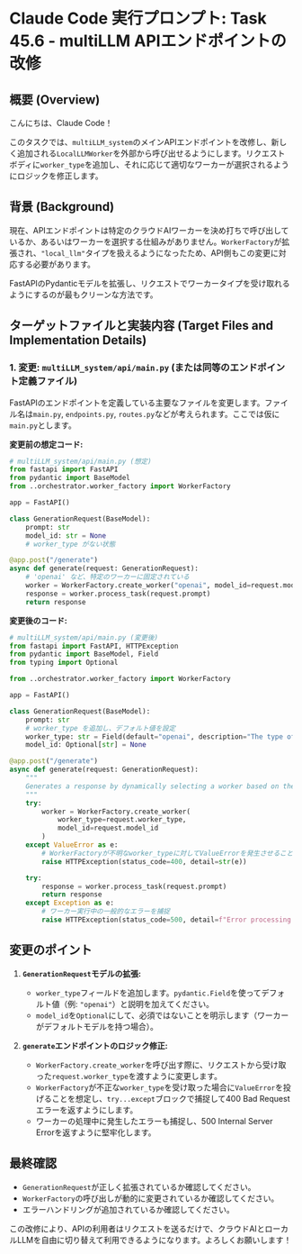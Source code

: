 # Claude Code 実行プロンプト: Task 45.6 - multiLLM APIエンドポイントの改修

## 概要 (Overview)

こんにちは、Claude Code！

このタスクでは、`multiLLM_system`のメインAPIエンドポイントを改修し、新しく追加される`LocalLLMWorker`を外部から呼び出せるようにします。リクエストボディに`worker_type`を追加し、それに応じて適切なワーカーが選択されるようにロジックを修正します。

## 背景 (Background)

現在、APIエンドポイントは特定のクラウドAIワーカーを決め打ちで呼び出しているか、あるいはワーカーを選択する仕組みがありません。`WorkerFactory`が拡張され、`"local_llm"`タイプを扱えるようになったため、API側もこの変更に対応する必要があります。

FastAPIのPydanticモデルを拡張し、リクエストでワーカータイプを受け取れるようにするのが最もクリーンな方法です。

## ターゲットファイルと実装内容 (Target Files and Implementation Details)

### 1. **変更**: `multiLLM_system/api/main.py` (または同等のエンドポイント定義ファイル)

FastAPIのエンドポイントを定義している主要なファイルを変更します。ファイル名は`main.py`, `endpoints.py`, `routes.py`などが考えられます。ここでは仮に`main.py`とします。

**変更前の想定コード:**
```python
# multiLLM_system/api/main.py (想定)
from fastapi import FastAPI
from pydantic import BaseModel
from ..orchestrator.worker_factory import WorkerFactory

app = FastAPI()

class GenerationRequest(BaseModel):
    prompt: str
    model_id: str = None 
    # worker_type がない状態

@app.post("/generate")
async def generate(request: GenerationRequest):
    # 'openai' など、特定のワーカーに固定されている
    worker = WorkerFactory.create_worker("openai", model_id=request.model_id)
    response = worker.process_task(request.prompt)
    return response
```

**変更後のコード:**
```python
# multiLLM_system/api/main.py (変更後)
from fastapi import FastAPI, HTTPException
from pydantic import BaseModel, Field
from typing import Optional

from ..orchestrator.worker_factory import WorkerFactory

app = FastAPI()

class GenerationRequest(BaseModel):
    prompt: str
    # worker_type を追加し、デフォルト値を設定
    worker_type: str = Field(default="openai", description="The type of worker to use (e.g., 'openai', 'anthropic', 'local_llm')")
    model_id: Optional[str] = None

@app.post("/generate")
async def generate(request: GenerationRequest):
    """
    Generates a response by dynamically selecting a worker based on the request.
    """
    try:
        worker = WorkerFactory.create_worker(
            worker_type=request.worker_type, 
            model_id=request.model_id
        )
    except ValueError as e:
        # WorkerFactoryが不明なworker_typeに対してValueErrorを発生させることを想定
        raise HTTPException(status_code=400, detail=str(e))

    try:
        response = worker.process_task(request.prompt)
        return response
    except Exception as e:
        # ワーカー実行中の一般的なエラーを捕捉
        raise HTTPException(status_code=500, detail=f"Error processing task: {e}")

```

## 変更のポイント

1.  **`GenerationRequest`モデルの拡張:**
    -   `worker_type`フィールドを追加します。`pydantic.Field`を使ってデフォルト値（例: `"openai"`）と説明を加えてください。
    -   `model_id`を`Optional`にして、必須ではないことを明示します（ワーカーがデフォルトモデルを持つ場合）。

2.  **`generate`エンドポイントのロジック修正:**
    -   `WorkerFactory.create_worker`を呼び出す際に、リクエストから受け取った`request.worker_type`を渡すように変更します。
    -   `WorkerFactory`が不正な`worker_type`を受け取った場合に`ValueError`を投げることを想定し、`try...except`ブロックで捕捉して400 Bad Requestエラーを返すようにします。
    -   ワーカーの処理中に発生したエラーも捕捉し、500 Internal Server Errorを返すように堅牢化します。

## 最終確認

- `GenerationRequest`が正しく拡張されているか確認してください。
- `WorkerFactory`の呼び出しが動的に変更されているか確認してください。
- エラーハンドリングが追加されているか確認してください。

この改修により、APIの利用者はリクエストを送るだけで、クラウドAIとローカルLLMを自由に切り替えて利用できるようになります。よろしくお願いします！ 